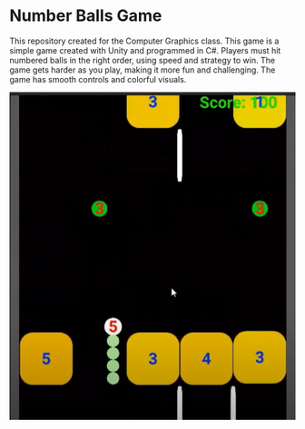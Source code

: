 # Number Balls Game

This repository created for the Computer Graphics class. This game is a simple game created with Unity and programmed in C#. Players must hit numbered balls in the right order, using speed and strategy to win. The game gets harder as you play, making it more fun and challenging. The game has smooth controls and colorful visuals.

![Game](/balls.png)
